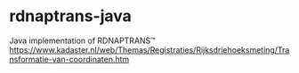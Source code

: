 # rdnaptrans-java

Java implementation of RDNAPTRANS&trade;
https://www.kadaster.nl/web/Themas/Registraties/Rijksdriehoeksmeting/Transformatie-van-coordinaten.htm
